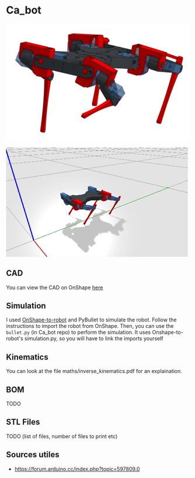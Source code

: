 # Ca_bot

![Ca_bot cao](CAO.png)

![There is supposed to be a cool gif here](ca_bot.gif)

## CAD
You can view the CAD on OnShape [here](https://cad.onshape.com/documents/ce9bda5ae462e3fdef104bd6/w/3b8d4f6b6a3cb61aacb198cc/e/690f3e74afa6e9599cd381d0)

## Simulation

I used [OnShape-to-robot](https://github.com/Rhoban/onshape-to-robot) and PyBullet to simulate the robot. 
Follow the instructions to import the robot from OnShape. Then, you can use the `bullet.py` (in Ca_bot repo) to perform the simulation. It uses Onshape-to-robot's simulation.py, so you will have to link the imports yourself

## Kinematics
You can look at the file maths/inverse_kinematics.pdf for an explaination.

## BOM
TODO

## STL Files
TODO (list of files, number of files to print etc)

## Sources utiles
- https://forum.arduino.cc/index.php?topic=597809.0




